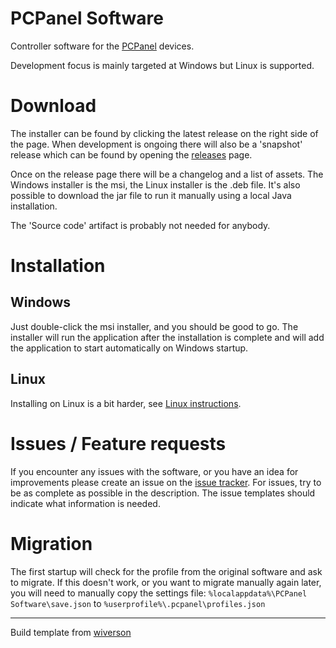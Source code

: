 # PCPanel Software

Controller software for the [PCPanel](https://getpcpanel.com) devices.

Development focus is mainly targeted at Windows but Linux is supported.

# Download

The installer can be found by clicking the latest release on the right side of the page. When development is ongoing there will
also be a 'snapshot' release which can be found by opening the [releases](https://github.com/nvdweem/PCPanel/releases) page.

Once on the release page there will be a changelog and a list of assets. The Windows installer is the msi, the Linux installer is the .deb file.
It's also possible to download the jar file to run it manually using a local Java installation.

The 'Source code' artifact is probably not needed for anybody.

# Installation

## Windows

Just double-click the msi installer, and you should be good to go. The installer will run the application after the installation
is complete and will add the application to start automatically on Windows startup.

## Linux

Installing on Linux is a bit harder, see [Linux instructions](linux.md).

# Issues / Feature requests

If you encounter any issues with the software, or you have an idea for improvements please create an
issue on the [issue tracker](https://github.com/nvdweem/PCPanel/issues). For issues, try to be as
complete as possible in the description. The issue templates should indicate what information is needed.

# Migration

The first startup will check for the profile from the original software and ask to migrate. If this doesn't work, or you want to migrate manually again later, you will need to
manually copy the settings file:
`%localappdata%\PCPanel Software\save.json`
to
`%userprofile%\.pcpanel\profiles.json`

---
Build template from [wiverson](https://github.com/wiverson/maven-jpackage-template)
